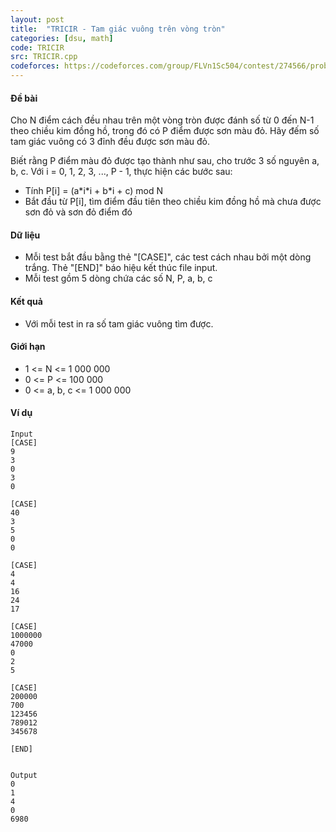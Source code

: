 ```yaml
---
layout: post
title:  "TRICIR - Tam giác vuông trên vòng tròn"
categories: [dsu, math]
code: TRICIR
src: TRICIR.cpp
codeforces: https://codeforces.com/group/FLVn1Sc504/contest/274566/problem/V
---
```



#### Đề bài

Cho N điểm cách đều nhau trên một vòng tròn được đánh số từ 0 đến N-1 theo chiều kim đồng hồ, trong đó có P điểm được sơn màu đỏ. Hãy đếm số tam giác vuông có 3 đỉnh đều được sơn màu đỏ.

Biết rằng P điểm màu đỏ được tạo thành như sau, cho trước 3 số nguyên a, b, c. Với i = 0, 1, 2, 3, ..., P - 1, thực hiện các bước sau:

*   Tính P[i] = (a\*i\*i + b\*i + c) mod N
*   Bắt đầu từ P[i], tìm điểm đầu tiên theo chiều kim đồng hồ mà chưa được sơn đỏ và sơn đỏ điểm đó

#### Dữ liệu

*   Mỗi test bắt đầu bằng thẻ "[CASE]", các test cách nhau bởi một dòng trắng. Thẻ "[END]" báo hiệu kết thúc file input.
*   Mỗi test gồm 5 dòng chứa các số N, P, a, b, c

#### Kết quả

*   Với mỗi test in ra số tam giác vuông tìm được.

#### Giới hạn

*   1 <= N <= 1 000 000
*   0 <= P <= 100 000
*   0 <= a, b, c <= 1 000 000

#### Ví dụ

```
Input
[CASE]
9
3
0
3
0

[CASE]
40
3
5
0
0

[CASE]
4
4
16
24
17
    	
[CASE]
1000000
47000
0
2
5

[CASE]
200000
700
123456
789012
345678

[END]


Output
0
1
4
0
6980

```

<!--more-->

